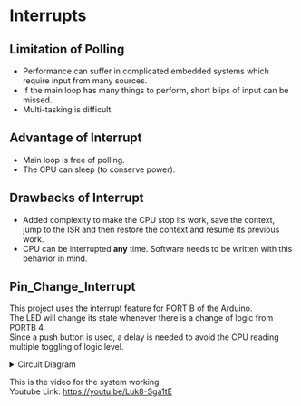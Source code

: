 
# Interrupts

## Limitation of Polling

- Performance can suffer in complicated embedded systems which require input from many sources.
- If the main loop has many things to perform, short blips of input can be missed.
- Multi-tasking is difficult.

## Advantage of Interrupt

- Main loop is free of polling.
- The CPU can sleep (to conserve power).

## Drawbacks of Interrupt

- Added complexity to make the CPU stop its work, save the context, jump to the ISR and then restore the context and resume its previous work.
- CPU can be interrupted **any** time. Software needs to be written with this behavior in mind.

## Pin_Change_Interrupt

This project uses the interrupt feature for PORT B of the Arduino.  
The LED will change its state whenever there is a change of logic from PORTB 4.  
Since a push button is used, a delay is needed to avoid the CPU reading multiple toggling of logic level.  

<details>
  <summary>Circuit Diagram</summary>
  
  ![Circuit Diagram](./CircuitDiagram.png)
</details>  
  
This is the video for the system working.  
Youtube Link: https://youtu.be/Luk8-Sga1tE
